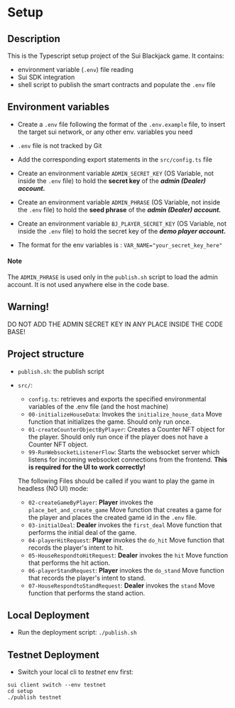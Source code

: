 # Setup

## Description

This is the Typescript setup project of the Sui Blackjack game. It contains:

- environment variable (`.env`) file reading
- Sui SDK integration
- shell script to publish the smart contracts and populate the `.env` file

## Environment variables

- Create a `.env` file following the format of the `.env.example` file, to insert the target sui network, or any other env. variables you need
- `.env` file is not tracked by Git
- Add the corresponding export statements in the `src/config.ts` file
- Create an environment variable `ADMIN_SECRET_KEY` (OS Variable, not inside the `.env` file) to hold the **secret key** of the **_admin (Dealer) account._**
- Create an environment variable `ADMIN_PHRASE` (OS Variable, not inside the `.env` file) to hold the **seed phrase** of the **_admin (Dealer) account._**
- Create an environment variable  `BJ_PLAYER_SECRET_KEY` (OS Variable, not inside the `.env` file) to hold the secret key of the **_demo player account._**

- The format for the env variables is : `VAR_NAME="your_secret_key_here"`


#### Note
The `ADMIN_PHRASE` is used only in the `publish.sh` script to load the admin account. It is not used anywhere else in the code base.

## Warning!
DO NOT ADD THE ADMIN SECRET KEY IN ANY PLACE INSIDE THE CODE BASE!



## Project structure

- `publish.sh`: the publish script
- `src/`:
  - `config.ts`: retrieves and exports the specified environmental variables of the .env file (and the host machine)
  - `00-initializeHouseData`: Invokes the `initialize_house_data` Move function that initializes the game. Should only run once.
  - `01-createCounterObjectByPlayer`: Creates a Counter NFT object for the player. Should only run once if the player does not have a Counter NFT object.
  - `99-RunWebsocketListenerFlow`: Starts the websocket server which listens for incoming websocket connections from the frontend. 
  **This is required for the UI to work correctly!**


  The following Files should be called if you want to play the game in headless (NO UI) mode:
  - `02-createGameByPlayer`: **Player** invokes the `place_bet_and_create_game` Move function that creates a game for the player 
and places the created game id in the `.env` file. 
  - `03-initialDeal`: **Dealer** invokes the `first_deal` Move function that performs the initial deal of the game.
  - `04-playerHitRequest`: **Player** invokes the `do_hit` Move function that records the player's intent to hit.
  - `05-HouseRespondtoHitRequest`: **Dealer** invokes the `hit` Move function that performs the hit action.
  - `06-playerStandRequest`: **Player** invokes the `do_stand` Move function that records the player's intent to stand.
  - `07-HouseRespondtoStandRequest`: **Dealer** invokes the `stand` Move function that performs the stand action.


## Local Deployment

- Run the deployment script: `./publish.sh`

## Testnet Deployment

- Switch your local cli to _testnet_ env first:

```shell
sui client switch --env testnet
cd setup
./publish testnet
```
